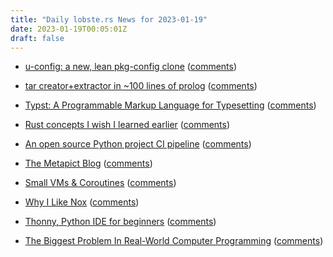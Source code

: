```yaml
---
title: "Daily lobste.rs News for 2023-01-19"
date: 2023-01-19T00:05:01Z
draft: false
---
```






- [u-config: a new, lean pkg-config clone](https://nullprogram.com/blog/2023/01/18/)
  ([comments](https://lobste.rs/s/jc0dse/u_config_new_lean_pkg_config_clone))



- [tar creator+extractor in ~100 lines of prolog](https://github.com/SuperDisk/tar.pl)
  ([comments](https://lobste.rs/s/xhbbm7/tar_creator_extractor_100_lines_prolog))



- [Typst: A Programmable Markup Language for Typesetting](https://www.user.tu-berlin.de/laurmaedje/programmable-markup-language-for-typesetting.pdf)
  ([comments](https://lobste.rs/s/zd8b6p/typst_programmable_markup_language_for))



- [Rust concepts I wish I learned earlier](https://rauljordan.com/rust-concepts-i-wish-i-learned-earlier/)
  ([comments](https://lobste.rs/s/nbszc8/rust_concepts_i_wish_i_learned_earlier))



- [An open source Python project CI pipeline](https://brntn.me/blog/open-source-python-ci/)
  ([comments](https://lobste.rs/s/9t7qtu/open_source_python_project_ci_pipeline))



- [The Metapict Blog](https://soegaard.github.io/blog/metapict/)
  ([comments](https://lobste.rs/s/ld11sh/metapict_blog))



- [Small VMs & Coroutines](https://blog.dziban.net/coroutines/)
  ([comments](https://lobste.rs/s/jrp9gv/small_vms_coroutines))



- [Why I Like Nox](https://hynek.me/articles/why-i-like-nox/)
  ([comments](https://lobste.rs/s/983b6p/why_i_like_nox))



- [Thonny, Python IDE for beginners](https://thonny.org/)
  ([comments](https://lobste.rs/s/jsduqt/thonny_python_ide_for_beginners))



- [The Biggest Problem In Real-World Computer Programming](https://danielbmarkham.com/the-biggest-problem-in-real-world-computer-programming/)
  ([comments](https://lobste.rs/s/qtmwny/biggest_problem_real_world_computer))



